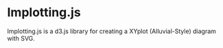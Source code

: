 # Implotting.js
Implotting.js is a d3.js library for creating a XYplot (Alluvial-Style) diagram with SVG.
